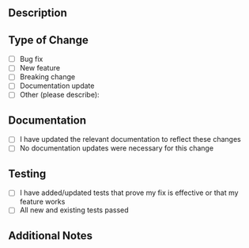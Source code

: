 ## Description

<!-- Provide a brief description of the changes in this PR -->

## Type of Change

<!-- Mark the appropriate option(s) with an 'x' -->

- [ ] Bug fix
- [ ] New feature
- [ ] Breaking change
- [ ] Documentation update
- [ ] Other (please describe):

## Documentation

<!-- Mark the following checklist with an 'x' to confirm -->

- [ ] I have updated the relevant documentation to reflect these changes
- [ ] No documentation updates were necessary for this change

## Testing

<!-- Describe the testing you have performed -->

- [ ] I have added/updated tests that prove my fix is effective or that my feature works
- [ ] All new and existing tests passed

## Additional Notes

<!-- Add any additional information that reviewers should know -->
